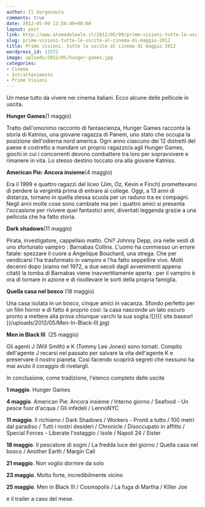 ```yaml
---
author: Il Gorgonauta
comments: true
date: 2012-05-09 12:58:49+00:00
layout: post
link: http://www.atomodelmale.it/2012/05/09/prime-visioni-tutte-le-uscite-al-cinema-di-maggio-2012/
slug: prime-visioni-tutte-le-uscite-al-cinema-di-maggio-2012
title: Prime visioni, tutte le uscite al cinema di maggio 2012
wordpress_id: 11572
image: uploads/2012/05/hunger-games.jpg
categories:
- Cinema
- Intrattenimento
- Prime Visioni
---
```



Un mese tutto da vivere nei cinema italiani. Ecco alcune delle pellicole in uscita.

**Hunger Games**(1 maggio)

Tratto dall'omonimo racconto di fantascienza, Hunger Games racconta la storia di Katniss, una giovane ragazza di Panem, uno stato che occupa la posizione dell'odierna nord america. Ogni anno ciascuno dei 12 distretti del paese è costretto a mandare un proprio ragazzo/a agli Hunger Games, giochi in cui i concorrenti devono combattere tra loro per sopravvivere e rimanere in vita. Lo stesso destino toccato ora alla giovane Katniss.

**American Pie: Ancora insieme**(4 maggio)

Era il 1999 e quattro ragazzi del liceo (Jim, Oz, Kevin e Finch) promettevano di perdere la verginità prima di entrare al college. Oggi, a 13 anni di distanza, tornano in quella stessa scuola per un raduno tra ex compagni. Negli anni molte cose sono cambiate ma per i quattro amici si presenta l'occasione per rivivere quei fantastici anni, diventati leggenda grazie a una pellicola che ha fatto storia.

**Dark shadows**(11 maggio)

Pirata, investigatore, cappellaio matto. Chi? Johnny Depp, ora nelle vesti di uno sfortunato vampiro : Barnabas Collins. L'uomo ha commesso un errore fatale: spezzare il cuore a Angelique Bouchard, una strega. Che per vendicarsi l'ha trasformato in vampiro e l'ha fatto seppellire vivo. Molti decenni dopo (siamo nel 1972, a due secoli dagli avvenimenti appena citati) la tomba di Barnabas viene inavvertitamente aperta : per il vampiro è ora di tornare in azione e di risollevare le sorti della propria famiglia.

**Quella casa nel bosco** (18 maggio)

Una casa isolata in un bosco, cinque amici in vacanza. Sfondo perfetto per un film horror e di fatto è proprio così: la casa nasconde un lato oscuro pronto a mettere alla prova chiunque varchi la sua soglia.![]({{ site.baseurl }}/uploads/2012/05/Men-In-Black-III.jpg)

**Men in Black III**  (25 maggio)

Gli agenti J (Will Smith) e K (Tommy Lee Jones) sono tornati. Compito dell'agente J recarsi nel passato per salvare la vita dell'agente K e preservare il nostro pianeta. Così facendo scoprirà segreti che nessuno ha mai avuto il coraggio di rivelargli.

In conclusione, come tradizione, l'elenco completo delle uscite

**1 maggio**. Hunger Games

**4 maggio**. American Pie: Ancora insieme / Interno giorno / Seafood - Un pesce fuor d'acqua / Gli infedeli / LennoNYC

**11 maggio**. Il richiamo / Dark Shadows / Workers - Pronti a tutto / 100 metri dal paradiso / Tutti i nostri desideri / Chronicle / Disoccupato in affitto / Special Forces - Liberate l'ostaggio / Isole / Napoli 24 / Sister

**18 maggio**. Il pescatore di sogni / La fredda luce del giorno / Quella casa nel bosco / Another Earth / Margin Call

**21 maggio**. Non voglio dormire da solo

**23 maggio**. Molto forte, incredibilmente vicino

**25 maggio**. Men in Black III / Cosmopolis / La fuga di Martha / Killer Joe

e il trailer a caso del mese.

